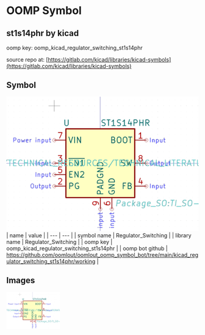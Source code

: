 # OOMP Symbol  
## st1s14phr  by kicad  
  
oomp key: oomp_kicad_regulator_switching_st1s14phr  
  
source repo at: [https://gitlab.com/kicad/libraries/kicad-symbols](https://gitlab.com/kicad/libraries/kicad-symbols)  
## Symbol  
  
[![working.png](working_600.png)](working.png)  
| name | value | 
| --- | --- | 
| symbol name | Regulator_Switching | 
| library name | Regulator_Switching | 
| oomp key | oomp_kicad_regulator_switching_st1s14phr | 
| oomp bot github | https://github.com/oomlout/oomlout_oomp_symbol_bot/tree/main/kicad_regulator_switching_st1s14phr/working | 
## Images  
  
[![working.png](working_140.png)](working.png)  
